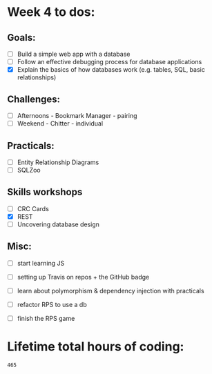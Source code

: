 # Week 4 to dos:  

## Goals:

- [ ] Build a simple web app with a database
- [ ] Follow an effective debugging process for database applications
- [x] Explain the basics of how databases work (e.g. tables, SQL, basic relationships)

## Challenges:

- [ ] Afternoons - Bookmark Manager - pairing
- [ ] Weekend - Chitter - individual

## Practicals:

- [ ] Entity Relationship Diagrams
- [ ] SQLZoo

## Skills workshops
- [ ] CRC Cards
- [x] REST
- [ ] Uncovering database design 

## Misc:
- [ ] start learning JS
- [ ] setting up Travis on repos + the GitHub badge
- [ ] learn about polymorphism & dependency injection with practicals
- [ ] refactor RPS to use a db
- [ ] finish the RPS game






# Lifetime total hours of coding:

```
465
```
